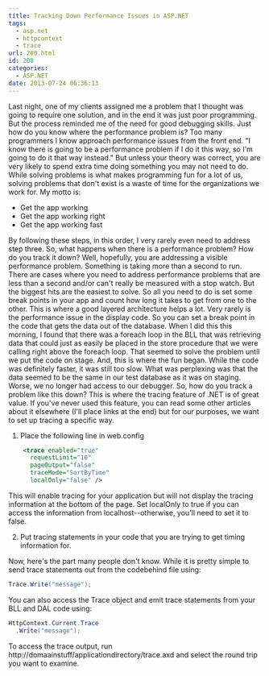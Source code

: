 ```yaml
---
title: Tracking Down Performance Issues in ASP.NET
tags:
  - asp.net
  - httpcontext
  - trace
url: 200.html
id: 200
categories:
  - ASP.NET
date: 2013-07-24 06:36:13
---
```


Last night, one of my clients assigned me a problem that I thought was going to require one solution, and in the end it was just poor programming. But the process reminded me of the need for good debugging skills. Just how do you know where the performance problem is? Too many programmers I know approach performance issues from the front end. "I know there is going to be a performance problem if I do it this way, so I'm going to do it that way instead." But unless your theory was correct, you are very likely to spend extra time doing something you may not need to do. While solving problems is what makes programming fun for a lot of us, solving problems that don't exist is a waste of time for the organizations we work for. My motto is:

*   Get the app working
*   Get the app working right
*   Get the app working fast

By following these steps, in this order, I very rarely even need to address step three. So, what happens when there is a performance problem? How do you track it down? Well, hopefully, you are addressing a visible performance problem. Something is taking more than a second to run. There are cases where you need to address performance problems that are less than a second and/or can't really be measured with a stop watch. But the biggest hits are the easiest to solve. So all you need to do is set some break points in your app and count how long it takes to get from one to the other. This is where a good layered architecture helps a lot. Very rarely is the performance issue in the display code. So you can set a break point in the code that gets the data out of the database. When I did this this morning, I found that there was a foreach loop in the BLL that was retrieving data that could just as easily be placed in the store procedure that we were calling right above the foreach loop. That seemed to solve the problem until we put the code on stage. And, this is where the fun began. While the code was definitely faster, it was still too slow. What was perplexing was that the data seemed to be the same in our test database as it was on staging. Worse, we no longer had access to our debugger. So, how do you track a problem like this down? This is where the tracing feature of .NET is of great value. If you've never used this feature, you can read some other articles about it elsewhere (I'll place links at the end) but for our purposes, we want to set up tracing a specific way.

1.  Place the following line in web.config

``` xml
    <trace enabled="true"
      requestLimit="10"
      pageOutput="false"
      traceMode="SortByTime"
      localOnly="false" />
```

This will enable tracing for your application but will not display the tracing information at the bottom of the page. Set localOnly to true if you can access the information from localhost--otherwise, you'll need to set it to false.

2.  Put tracing statements in your code that you are trying to get timing information for.

Now, here's the part many people don't know. While it is pretty simple to send trace statements out from the codebehind file using:

``` csharp
Trace.Write("message");
```

You can also access the Trace object and emit trace statements from your BLL and DAL code using:

``` csharp
HttpContext.Current.Trace
  .Write("message");
```

To access the trace output, run http://domaainstuff/applicationdirectory/trace.axd and select the round trip you want to examine. 

